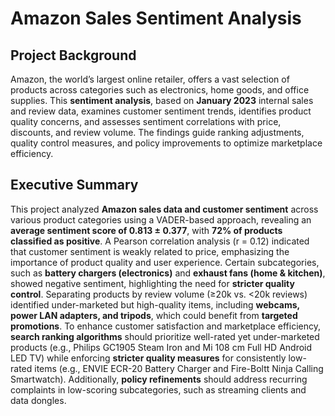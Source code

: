 # Amazon Sales Sentiment Analysis

## Project Background
Amazon, the world’s largest online retailer, offers a vast selection of products across categories such as electronics, home goods, and office supplies. This **sentiment analysis**, based on **January 2023** internal sales and review data, examines customer sentiment trends, identifies product quality concerns, and assesses sentiment correlations with price, discounts, and review volume. The findings guide ranking adjustments, quality control measures, and policy improvements to optimize marketplace efficiency.

## Executive Summary

This project analyzed **Amazon sales data and customer sentiment** across various product categories using a VADER-based approach, revealing an **average sentiment score of 0.813 ± 0.377**, with **72% of products classified as positive**. A Pearson correlation analysis (r = 0.12) indicated that customer sentiment is weakly related to price, emphasizing the importance of product quality and user experience. Certain subcategories, such as **battery chargers (electronics)** and **exhaust fans (home & kitchen)**, showed negative sentiment, highlighting the need for **stricter quality control**. Separating products by review volume (≥20k vs. <20k reviews) identified under-marketed but high-quality items, including **webcams, power LAN adapters, and tripods**, which could benefit from **targeted promotions**. To enhance customer satisfaction and marketplace efficiency, **search ranking algorithms** should prioritize well-rated yet under-marketed products (e.g., Philips GC1905 Steam Iron and Mi 108 cm Full HD Android LED TV) while enforcing **stricter quality measures** for consistently low-rated items (e.g., ENVIE ECR-20 Battery Charger and Fire-Boltt Ninja Calling Smartwatch). Additionally, **policy refinements** should address recurring complaints in low-scoring subcategories, such as streaming clients and data dongles.
